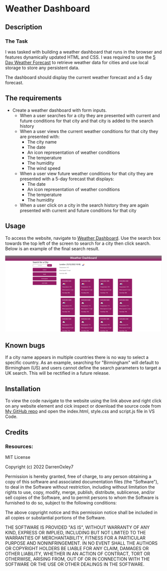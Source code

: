 # Weather Dashboard

## Description

### The Task

I was tasked with building a weather dashboard that runs in the browser and features dynamically updated HTML and CSS. I was required to use the [5 Day Weather Forecast](https://openweathermap.org/forecast5) to retrieve weather data for cities and use local storage to store any persistent data. 

The dashboard should display the current weather forecast and a 5 day forecast.


## The requirements

* Create a weather dashboard with form inputs.
  * When a user searches for a city they are presented with current and future conditions for that city and that city is added to the search history
  * When a user views the current weather conditions for that city they are presented with:
    * The city name
    * The date
    * An icon representation of weather conditions
    * The temperature
    * The humidity
    * The wind speed
  * When a user view future weather conditions for that city they are presented with a 5-day forecast that displays:
    * The date
    * An icon representation of weather conditions
    * The temperature
    * The humidity
  * When a user click on a city in the search history they are again presented with current and future conditions for that city

## Usage

To access the website, navigate to [Weather Dashboard](https://darrenoxley7.github.io/weather-dashboard). Use the search box towards the top left of the screen to search for a city then click search. Below is an example of the final search result.

![Example of final search screen](./assets/images/weather-dashboard.png)

## Known bugs

If a city name appears in multiple countries there is no way to select a specific country. As an example, searching for "Birmingham" will default to Birmingham (US) and users cannot define the search parameters to target a UK search. This will be rectified in a future release.

## Installation

To view the code navigate to the website using the link above and right click on any website element and cick inspect or download the source code from [My GitHub repo](https://github.com/DarrenOxley7/weather-dashboard.git) and open the index.html, style.css and script.js file in VS Code.

## Credits


### Resources:


MIT License

Copyright (c) 2022 DarrenOxley7

Permission is hereby granted, free of charge, to any person obtaining a copy
of this software and associated documentation files (the "Software"), to deal
in the Software without restriction, including without limitation the rights
to use, copy, modify, merge, publish, distribute, sublicense, and/or sell
copies of the Software, and to permit persons to whom the Software is
furnished to do so, subject to the following conditions:

The above copyright notice and this permission notice shall be included in all
copies or substantial portions of the Software.

THE SOFTWARE IS PROVIDED "AS IS", WITHOUT WARRANTY OF ANY KIND, EXPRESS OR
IMPLIED, INCLUDING BUT NOT LIMITED TO THE WARRANTIES OF MERCHANTABILITY,
FITNESS FOR A PARTICULAR PURPOSE AND NONINFRINGEMENT. IN NO EVENT SHALL THE
AUTHORS OR COPYRIGHT HOLDERS BE LIABLE FOR ANY CLAIM, DAMAGES OR OTHER
LIABILITY, WHETHER IN AN ACTION OF CONTRACT, TORT OR OTHERWISE, ARISING FROM,
OUT OF OR IN CONNECTION WITH THE SOFTWARE OR THE USE OR OTHER DEALINGS IN THE
SOFTWARE.